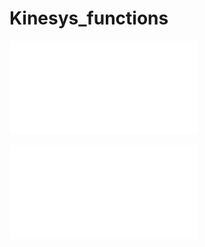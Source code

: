 # Kinesys_functions

![Streamlit python diagram](streamlit_python_diagram.pdf)

![From KINESYS to figure results diagram](streamlit_app_diagram.pdf)
